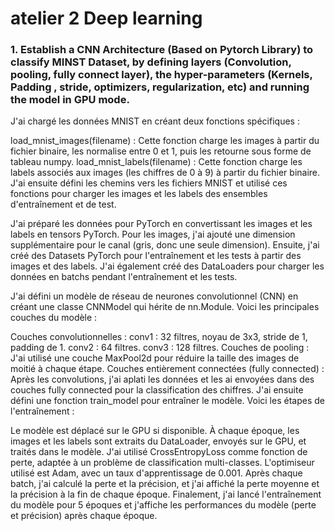 <h1>atelier 2 Deep learning</h1>
<H3>1. Establish a CNN Architecture (Based on Pytorch Library) to classify MINST Dataset, by
defining layers (Convolution, pooling, fully connect layer), the hyper-parameters (Kernels,
Padding , stride, optimizers, regularization, etc) and running the model in GPU mode.</H3>
<p>J'ai chargé les données MNIST en créant deux fonctions spécifiques :

load_mnist_images(filename) : Cette fonction charge les images à partir du fichier binaire, les normalise entre 0 et 1, puis les retourne sous forme de tableau numpy.
load_mnist_labels(filename) : Cette fonction charge les labels associés aux images (les chiffres de 0 à 9) à partir du fichier binaire.
J'ai ensuite défini les chemins vers les fichiers MNIST et utilisé ces fonctions pour charger les images et les labels des ensembles d'entraînement et de test.

J'ai préparé les données pour PyTorch en convertissant les images et les labels en tensors PyTorch. Pour les images, j'ai ajouté une dimension supplémentaire pour le canal (gris, donc une seule dimension). Ensuite, j'ai créé des Datasets PyTorch pour l'entraînement et les tests à partir des images et des labels. J'ai également créé des DataLoaders pour charger les données en batchs pendant l'entraînement et les tests.

J'ai défini un modèle de réseau de neurones convolutionnel (CNN) en créant une classe CNNModel qui hérite de nn.Module. Voici les principales couches du modèle :

Couches convolutionnelles :
conv1 : 32 filtres, noyau de 3x3, stride de 1, padding de 1.
conv2 : 64 filtres.
conv3 : 128 filtres.
Couches de pooling :
J'ai utilisé une couche MaxPool2d pour réduire la taille des images de moitié à chaque étape.
Couches entièrement connectées (fully connected) :
Après les convolutions, j'ai aplati les données et les ai envoyées dans des couches fully connected pour la classification des chiffres.
J'ai ensuite défini une fonction train_model pour entraîner le modèle. Voici les étapes de l'entraînement :

Le modèle est déplacé sur le GPU si disponible.
À chaque époque, les images et les labels sont extraits du DataLoader, envoyés sur le GPU, et traités dans le modèle.
J'ai utilisé CrossEntropyLoss comme fonction de perte, adaptée à un problème de classification multi-classes.
L'optimiseur utilisé est Adam, avec un taux d'apprentissage de 0.001.
Après chaque batch, j'ai calculé la perte et la précision, et j'ai affiché la perte moyenne et la précision à la fin de chaque époque.
Finalement, j'ai lancé l'entraînement du modèle pour 5 époques et j'affiche les performances du modèle (perte et précision) après chaque époque.</p>
